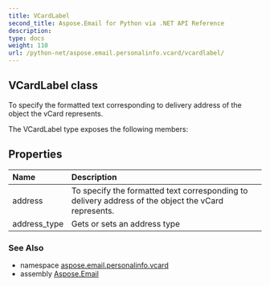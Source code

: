 ```yaml
---
title: VCardLabel
second_title: Aspose.Email for Python via .NET API Reference
description: 
type: docs
weight: 110
url: /python-net/aspose.email.personalinfo.vcard/vcardlabel/
---
```


## VCardLabel class

To specify the formatted text corresponding to delivery address of the object the vCard represents.

The VCardLabel type exposes the following members:
## Properties
| Name | Description |
| :- | :- |
|address|To specify the formatted text corresponding to delivery address of the object the vCard represents.|
|address_type|Gets or sets an address type|

### See Also

* namespace [aspose.email.personalinfo.vcard](/python-net/aspose.email.personalinfo.vcard/)
* assembly [Aspose.Email](/python-net/)

